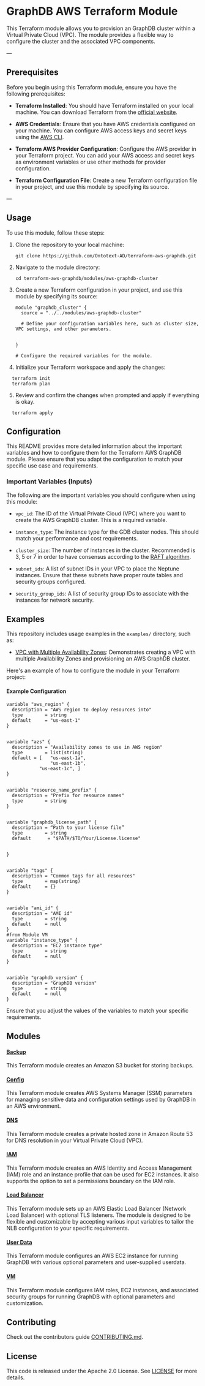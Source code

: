 # GraphDB AWS Terraform Module

This Terraform module allows you to provision an GraphDB cluster within a Virtual Private Cloud (VPC). The module provides a flexible way to configure the cluster and the associated VPC components.

—
## Prerequisites

Before you begin using this Terraform module, ensure you have the following prerequisites:

- **Terraform Installed**: You should have Terraform installed on your local machine. You can download Terraform from the [official website](https://www.terraform.io/downloads.html).

- **AWS Credentials**: Ensure that you have AWS credentials configured on your machine. You can configure AWS access keys and secret keys using the [AWS CLI](https://aws.amazon.com/cli/).

- **Terraform AWS Provider Configuration**: Configure the AWS provider in your Terraform project. You can add your AWS access and secret keys as environment variables or use other methods for provider configuration.

- **Terraform Configuration File**: Create a new Terraform configuration file in your project, and use this module by specifying its source.

—

## Usage

To use this module, follow these steps:

1. Clone the repository to your local machine:

   ```shell
   git clone https://github.com/Ontotext-AD/terraform-aws-graphdb.git
   ```

2. Navigate to the module directory:

   ```shell
   cd terraform-aws-graphdb/modules/aws-graphdb-cluster
   ```

3. Create a new Terraform configuration in your project, and use this module by specifying its source:

   ```hcl
   module "graphdb_cluster" {
     source = "../../modules/aws-graphdb-cluster"

     # Define your configuration variables here, such as cluster size, VPC settings, and other parameters.


   }

   # Configure the required variables for the module.
   ```

4. Initialize your Terraform workspace and apply the changes:

  ```shell
    terraform init
    terraform plan
  ```

5. Review and confirm the changes when prompted and apply if everything is okay.

  ```shell
    terraform apply
  ```





## Configuration

This README provides more detailed information about the important variables and how to configure them for the Terraform AWS GraphDB module. Please ensure that you adapt the configuration to match your specific use case and requirements.

### Important Variables (Inputs)

The following are the important variables you should configure when using this module:

- `vpc_id`: The ID of the Virtual Private Cloud (VPC) where you want to create the AWS GraphDB cluster. This is a required variable.

- `instance_type`: The instance type for the GDB cluster nodes. This should match your performance and cost requirements.

- `cluster_size`: The number of instances in the cluster. Recommended is 3, 5 or 7 in order to have consensus according to the [RAFT algorithm](https://raft.github.io/). 

- `subnet_ids`: A list of subnet IDs in your VPC to place the Neptune instances. Ensure that these subnets have proper route tables and security groups configured.

- `security_group_ids`: A list of security group IDs to associate with the instances for network security.






## Examples

This repository includes usage examples in the `examples/` directory, such as:

- [VPC with Multiple Availability Zones](./examples/vpc-with-multiple-az): Demonstrates creating a VPC with multiple Availability Zones and provisioning an AWS GraphDB cluster.

Here's an example of how to configure the module in your Terraform project:

#### Example Configuration

```hcl
variable "aws_region" {
  description = "AWS region to deploy resources into"
  type        = string
  default     = "us-east-1"
}


variable "azs" {
  description = "Availability zones to use in AWS region"
  type        = list(string)
  default = [	"us-east-1a",
    			"us-east-1b",
  			"us-east-1c", ]
}


variable "resource_name_prefix" {
  description = "Prefix for resource names"
  type        = string
}


variable "graphdb_license_path" {
  description = “Path to your license file” 
  type        = string
  default 	   = "$PATH/$TO/Your/License.license"


}


variable "tags" {
  description = "Common tags for all resources"
  type        = map(string)
  default     = {}
}


variable "ami_id" {
  description = "AMI id"
  type        = string
  default     = null
}
#from Module VM
variable "instance_type" {
  description = "EC2 instance type"
  type        = string
  default     = null
}


variable "graphdb_version" {
  description = "GraphDB version"
  type        = string
  default     = null
}
```

Ensure that you adjust the values of the variables to match your specific requirements.

## Modules

#### [Backup](modules/backup/README.md)
This Terraform module creates an Amazon S3 bucket for storing backups.

#### [Config](modules/config/README.md)
This Terraform module creates AWS Systems Manager (SSM) parameters for managing sensitive data and configuration settings used by GraphDB in an AWS environment.

#### [DNS](modules/dns/README.md)
This Terraform module creates a private hosted zone in Amazon Route 53 for DNS resolution in your Virtual Private Cloud (VPC).

#### [IAM](modules/iam/README.md)
This Terraform module creates an AWS Identity and Access Management (IAM) role and an instance profile that can be used for EC2 instances. It also supports the option to set a permissions boundary on the IAM role. 

#### [Load Balancer](modules/load_balancer/README.md)
This Terraform module sets up an AWS Elastic Load Balancer (Network Load Balancer) with optional TLS listeners. The module is designed to be flexible and customizable by accepting various input variables to tailor the NLB configuration to your specific requirements.

#### [User Data](modules/user_data/README.md)
This Terraform module configures an AWS EC2 instance for running GraphDB with various optional parameters and user-supplied userdata.

#### [VM](modules/vm/README.md)
This Terraform module configures IAM roles, EC2 instances, and associated security groups for running GraphDB with optional parameters and customization.


## Contributing
Check out the contributors guide [CONTRIBUTING.md](CONTRIBUTING.md).


## License

This code is released under the Apache 2.0 License. See [LICENSE](LICENSE) for more details.

